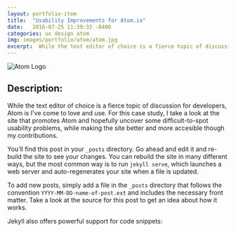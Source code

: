 ```yaml
---
layout: portfolio-item
title:  "Usability Improvements for Atom.io"
date:   2016-07-25 11:39:32 -0400
categories: ux design atom
img: images/portfolio/atom/atom.jpg
excerpt:  While the text editor of choice is a fierce topic of discussion for developers, Atom is I've come to love and use. For this case study, I take a look at the site that promotes Atom and hopefully uncover some difficult-to-spot usability problems, while making the site better and more accesible though my contributions.
---
```


![Atom Logo]( {{site.baseurl}}/images/portfolio/atom/atom.jpg )

## Description:

While the text editor of choice is a fierce topic of discussion for developers, Atom is I've come to love and use. For this case study, I take a look at the site that promotes Atom and hopefully uncover some difficult-to-spot usability problems, while making the site better and more accesible though my contributions.

You’ll find this post in your `_posts` directory. Go ahead and edit it and re-build the site to see your changes. You can rebuild the site in many different ways, but the most common way is to run `jekyll serve`, which launches a web server and auto-regenerates your site when a file is updated.

To add new posts, simply add a file in the `_posts` directory that follows the convention `YYYY-MM-DD-name-of-post.ext` and includes the necessary front matter. Take a look at the source for this post to get an idea about how it works.

Jekyll also offers powerful support for code snippets:

<!-- {% highlight ruby %}
def print_hi(name)
  puts "Hi, #{name}"
end
print_hi('Tom')
#=> prints 'Hi, Tom' to STDOUT.
{% endhighlight %} -->


[jekyll-docs]: http://jekyllrb.com/docs/home
[jekyll-gh]:   https://github.com/jekyll/jekyll
[jekyll-talk]: https://talk.jekyllrb.com/
